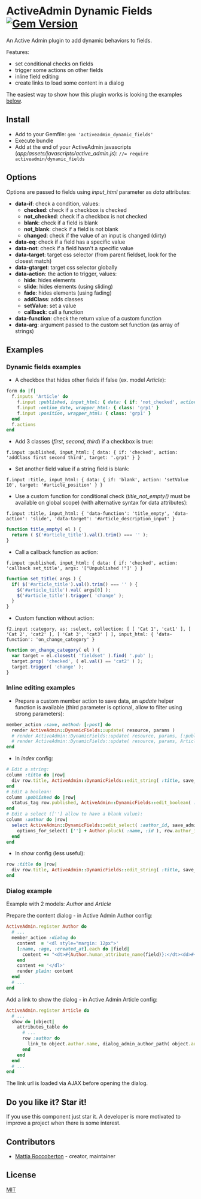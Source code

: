 # ActiveAdmin Dynamic Fields [![Gem Version](https://badge.fury.io/rb/activeadmin_dynamic_fields.svg)](https://badge.fury.io/rb/activeadmin_dynamic_fields)

An Active Admin plugin to add dynamic behaviors to fields.

Features:

- set conditional checks on fields
- trigger some actions on other fields
- inline field editing
- create links to load some content in a dialog

The easiest way to show how this plugin works is looking the examples [below](#examples-of-dynamic-fields).

## Install

- Add to your Gemfile: `gem 'activeadmin_dynamic_fields'`
- Execute bundle
- Add at the end of your ActiveAdmin javascripts (_app/assets/javascripts/active_admin.js_):
`//= require activeadmin/dynamic_fields`

## Options

Options are passed to fields using *input_html* parameter as *data* attributes:

- **data-if**: check a condition, values:
  + **checked**: check if a checkbox is checked
  + **not_checked**: check if a checkbox is not checked
  + **blank**: check if a field is blank
  + **not_blank**: check if a field is not blank
  + **changed**: check if the value of an input is changed (dirty)
- **data-eq**: check if a field has a specific value
- **data-not**: check if a field hasn't a specific value
- **data-target**: target css selector (from parent fieldset, look for the closest match)
- **data-gtarget**: target css selector globally
- **data-action**: the action to trigger, values:
  + **hide**: hides elements
  + **slide**: hides elements (using sliding)
  + **fade**: hides elements (using fading)
  + **addClass**: adds classes
  + **setValue**: set a value
  + **callback**: call a function
- **data-function**: check the return value of a custom function
- **data-arg**: argument passed to the custom set function (as array of strings)

## Examples

### Dynamic fields examples

- A checkbox that hides other fields if false (ex. model *Article*):

```rb
form do |f|
  f.inputs 'Article' do
    f.input :published, input_html: { data: { if: 'not_checked', action: 'hide', target: '.grp1' } }
    f.input :online_date, wrapper_html: { class: 'grp1' }
    f.input :position, wrapper_html: { class: 'grp1' }
  end
  f.actions
end
```

- Add 3 classes (*first*, *second*, *third*) if a checkbox is true:

`f.input :published, input_html: { data: { if: 'checked', action: 'addClass first second third', target: '.grp1' } }`

- Set another field value if a string field is blank:

`f.input :title, input_html: { data: { if: 'blank', action: 'setValue 10', target: '#article_position' } }`

- Use a custom function for conditional check (*title_not_empty()* must be available on global scope) (with alternative syntax for data attributes):

`f.input :title, input_html: { 'data-function': 'title_empty', 'data-action': 'slide', 'data-target': '#article_description_input' }`

```js
function title_empty( el ) {
  return ( $('#article_title').val().trim() === '' );
}
```

- Call a callback function as action:

`f.input :published, input_html: { data: { if: 'checked', action: 'callback set_title', args: '["Unpublished !"]' } }`

```js
function set_title( args ) {
  if( $('#article_title').val().trim() === '' ) {
    $('#article_title').val( args[0] );
    $('#article_title').trigger( 'change' );
  }
}
```

- Custom function without action:

`f2.input :category, as: :select, collection: [ [ 'Cat 1', 'cat1' ], [ 'Cat 2', 'cat2' ], [ 'Cat 3', 'cat3' ] ], input_html: { 'data-function': 'on_change_category' }`

```js
function on_change_category( el ) {
  var target = el.closest( 'fieldset' ).find( '.pub' );
  target.prop( 'checked', ( el.val() == 'cat2' ) );
  target.trigger( 'change' );
}
```

### Inline editing examples

- Prepare a custom member action to save data, an *update* helper function is available (third parameter is optional, allow to filter using strong parameters):

```rb
member_action :save, method: [:post] do
  render ActiveAdmin::DynamicFields::update( resource, params )
  # render ActiveAdmin::DynamicFields::update( resource, params, [:published] )
  # render ActiveAdmin::DynamicFields::update( resource, params, Article::permit_params )
end
```

- In *index* config:

```rb
# Edit a string:
column :title do |row|
  div row.title, ActiveAdmin::DynamicFields::edit_string( :title, save_admin_article_path( row.id ) )
end
# Edit a boolean:
column :published do |row|
  status_tag row.published, ActiveAdmin::DynamicFields::edit_boolean( :published, save_admin_article_path( row.id ), row.published )
end
# Edit a select ([''] allow to have a blank value):
column :author do |row|
  select ActiveAdmin::DynamicFields::edit_select( :author_id, save_admin_article_path( row.id ) ) do
    options_for_select( [''] + Author.pluck( :name, :id ), row.author_id )
  end
end
```

- In *show* config (less useful):
```rb
row :title do |row|
  div row.title, ActiveAdmin::DynamicFields::edit_string( :title, save_admin_article_path( row.id ) )
end
```

### Dialog example

Example with 2 models: *Author* and *Article*

Prepare the content dialog - in Active Admin Author config:

```rb
ActiveAdmin.register Author do
  # ...
  member_action :dialog do
    content  = '<dl style="margin: 12px">'
    [:name, :age, :created_at].each do |field|
      content += "<dt>#{Author.human_attribute_name(field)}:</dt><dd>#{resource[field]}</dd>"
    end
    content += '</dl>'
    render plain: content
  end
  # ...
end
```

Add a link to show the dialog - in Active Admin Article config:

```rb
ActiveAdmin.register Article do
  # ...
  show do |object|
    attributes_table do
      # ...
      row :author do
        link_to object.author.name, dialog_admin_author_path( object.author ), title: object.author.name, 'data-df-dialog': true, 'data-df-icon': true
      end
    end
  end
  # ...
end
```

The link url is loaded via AJAX before opening the dialog.

## Do you like it? Star it!

If you use this component just star it. A developer is more motivated to improve a project when there is some interest.

## Contributors

- [Mattia Roccoberton](http://blocknot.es) - creator, maintainer

## License

[MIT](LICENSE.txt)

